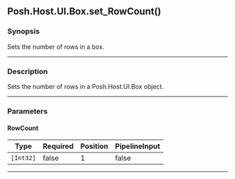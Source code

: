 Posh.Host.UI.Box.set_RowCount()
-------------------------------

### Synopsis
Sets the number of rows in a box.

---

### Description

Sets the number of rows in a Posh.Host.UI.Box object.

---

### Parameters
#### **RowCount**

|Type     |Required|Position|PipelineInput|
|---------|--------|--------|-------------|
|`[Int32]`|false   |1       |false        |

---
